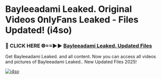 # Bayleeadami Leaked. Original Videos 0nlyFans Leaked - Files Updated! (i4so)

<h3>🔴 CLICK HERE 🌐==►► <a href="https://tinyurl.com/ehrbuxhb" rel="nofollow">Bayleeadami Leaked. Updated Files</a></h3>

Get Bayleeadami Leaked. and all content. Now you can access all videos and pictures of Bayleeadami Leaked.. New Updated Files 2025!

[![i4so](https://i.imgur.com/lVYEuWS.gif)](https://tinyurl.com/ehrbuxhb)

